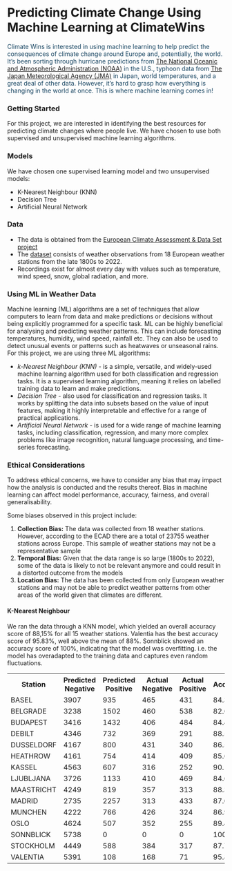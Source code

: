# Predicting Climate Change Using Machine Learning at ClimateWins

<span style='color:#154360'>
Climate Wins is interested in using machine learning to help predict the consequences of climate change around Europe and, potentially, the world. It’s been sorting through hurricane predictions from <a href='https://www.noaa.gov/'>The National Oceanic and Atmospheric Administration (NOAA)</a> in the U.S., typhoon data from <a href='https://www.jma.go.jp/jma/indexe.html'>The Japan Meteorological Agency (JMA)</a> in Japan, world temperatures, and a great deal of other data. However, it’s hard to grasp how everything is changing in the world at once. This is where machine learning comes in!</span>

### Getting Started

For this project, we are interested in identifying the best resources for predicting climate changes where people live. We have chosen to use both supervised and unsupervised machine learning algorithms.

### Models

We have chosen one supervised learning model and two unsupervised models:
<ul><li>K-Nearest Neighbour (KNN)</li><li>Decision Tree</li><li>Artificial Neural Network</li></ul>

### Data

<ul><li>The data is obtained from the <a href='https://www.ecad.eu/'>European Climate Assessment & Data Set project</a></li>
<li>The <a href='https://s3.amazonaws.com/coach-courses-us/public/courses/da-spec-ml/Scripts/A1/Dataset-weather-prediction-dataset-processed.csv'>dataset</a> consists of weather observations from 18 European weather stations from the late 1800s to 2022.</li>
<li>Recordings exist for almost every day with values such as temperature, wind speed, snow, global radiation, and more.</li></ul>

### Using ML in Weather Data

Machine learning (ML) algorithms are a set of techniques that allow computers to learn from data and make predictions or decisions without being explicitly programmed for a specific task. ML can be highly beneficial for analysing and predicting weather patterns. This can include forecasting temperatures, humidity, wind speed, rainfall etc. They can also be used to detect unusual events or patterns such as heatwaves or unseasonal rains.
For this project, we are using three ML algorithms:                                                                                                            
<ul><li><i>k-Nearest Neighbour (KNN)</i> - is a simple, versatile, and widely-used machine learning algorithm used for both classification and regression tasks. It is a supervised learning algorithm, meaning it relies on labelled training data to learn and make predictions.</li>
<li><i>Decision Tree</i> - also used for classification and regression tasks. It works by splitting the data into subsets based on the value of input features, making it highly interpretable and effective for a range of practical applications.</li>
<li><i>Artificial Neural Network</i> - is used for a wide range of machine learning tasks, including classification, regression, and many more complex problems like image recognition, natural language processing, and time-series forecasting.</li></ul>

### Ethical Considerations
To address ethical concerns, we have to consider any bias that may impact how the analysis is conducted and the results thereof. Bias in machine learning can affect model performance, accuracy, fairness, and overall generalisability.

Some biases observed in this project include:
<ol><li><b>Collection Bias:</b> The data was collected from 18 weather stations. However, according to the ECAD there are a total of 23755 weather stations across Europe. This sample of weather stations may not be a representative sample</li>
<li><b>Temporal Bias:</b> Given that the data range is so large (1800s to 2022), some of the data is likely to not be relevant anymore and could result in a distorted outcome from the models</li>
<li><b>Location Bias:</b> The data has been collected from only European weather stations and may not be able to predict weather patterns from other areas of the world given that climates are different.</li></ol>

#### K-Nearest Neighbour
We ran the data through a KNN model, which yielded an overall accuracy score of 88,15% for all 15 weather stations. Valentia has the best accuracy score of 95.83%, well above the mean of 88%. Sonnblick showed an accuracy score of 100%, indicating that the model was overfitting. i.e. the model has overadapted to the training data and captures even random fluctuations. 
<table>
        <tr>
            <th>Station</th>
            <th>Predicted Negative</th>
            <th>Predicted Positive</th>
            <th>Actual Negative</th>
            <th>Actual Positive</th>
            <th>Accuracy</th>
        </tr>
        <tr>
            <td>BASEL</td>
            <td>3907</td>
            <td>935</td>
            <td>465</td>
            <td>431</td>
            <td>84.38%</td>
        </tr>
        <tr>
            <td>BELGRADE</td>
            <td>3238</td>
            <td>1502</td>
            <td>460</td>
            <td>538</td>
            <td>82.61%</td>
        </tr>
        <tr>
            <td>BUDAPEST</td>
            <td>3416</td>
            <td>1432</td>
            <td>406</td>
            <td>484</td>
            <td>84.49%</td>
        </tr>
        <tr>
            <td>DEBILT</td>
            <td>4346</td>
            <td>732</td>
            <td>369</td>
            <td>291</td>
            <td>88.50%</td>
        </tr>
        <tr>
            <td>DUSSELDORF</td>
            <td>4167</td>
            <td>800</td>
            <td>431</td>
            <td>340</td>
            <td>86.56%</td>
        </tr>
        <tr>
            <td>HEATHROW</td>
            <td>4161</td>
            <td>754</td>
            <td>414</td>
            <td>409</td>
            <td>85.66%</td>
        </tr>
        <tr>
            <td>KASSEL</td>
            <td>4563</td>
            <td>607</td>
            <td>316</td>
            <td>252</td>
            <td>90.10%</td>
        </tr>
        <tr>
            <td>LJUBLJANA</td>
            <td>3726</td>
            <td>1133</td>
            <td>410</td>
            <td>469</td>
            <td>84.68%</td>
        </tr>
        <tr>
            <td>MAASTRICHT</td>
            <td>4249</td>
            <td>819</td>
            <td>357</td>
            <td>313</td>
            <td>88.32%</td>
        </tr>
        <tr>
            <td>MADRID</td>
            <td>2735</td>
            <td>2257</td>
            <td>313</td>
            <td>433</td>
            <td>87.00%</td>
        </tr>
        <tr>
            <td>MUNCHEN</td>
            <td>4222</td>
            <td>766</td>
            <td>426</td>
            <td>324</td>
            <td>86.93%</td>
        </tr>
        <tr>
            <td>OSLO</td>
            <td>4624</td>
            <td>507</td>
            <td>352</td>
            <td>255</td>
            <td>89.42%</td>
        </tr>
        <tr>
            <td>SONNBLICK</td>
            <td>5738</td>
            <td>0</td>
            <td>0</td>
            <td>0</td>
            <td>100.00%</td>
        </tr>
        <tr>
            <td>STOCKHOLM</td>
            <td>4449</td>
            <td>588</td>
            <td>384</td>
            <td>317</td>
            <td>87.78%</td>
        </tr>
        <tr>
            <td>VALENTIA</td>
            <td>5391</td>
            <td>108</td>
            <td>168</td>
            <td>71</td>
            <td>95.83%</td>
        </tr>
    </table>
